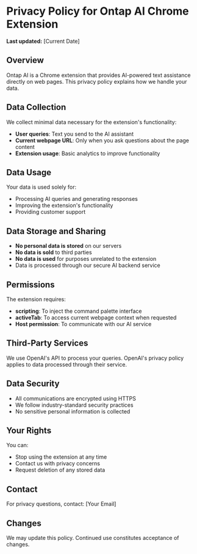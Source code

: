 # Privacy Policy for Ontap AI Chrome Extension

**Last updated:** [Current Date]

## Overview
Ontap AI is a Chrome extension that provides AI-powered text assistance directly on web pages. This privacy policy explains how we handle your data.

## Data Collection
We collect minimal data necessary for the extension's functionality:

- **User queries**: Text you send to the AI assistant
- **Current webpage URL**: Only when you ask questions about the page content
- **Extension usage**: Basic analytics to improve functionality

## Data Usage
Your data is used solely for:
- Processing AI queries and generating responses
- Improving the extension's functionality
- Providing customer support

## Data Storage and Sharing
- **No personal data is stored** on our servers
- **No data is sold** to third parties
- **No data is used** for purposes unrelated to the extension
- Data is processed through our secure AI backend service

## Permissions
The extension requires:
- **scripting**: To inject the command palette interface
- **activeTab**: To access current webpage context when requested
- **Host permission**: To communicate with our AI service

## Third-Party Services
We use OpenAI's API to process your queries. OpenAI's privacy policy applies to data processed through their service.

## Data Security
- All communications are encrypted using HTTPS
- We follow industry-standard security practices
- No sensitive personal information is collected

## Your Rights
You can:
- Stop using the extension at any time
- Contact us with privacy concerns
- Request deletion of any stored data

## Contact
For privacy questions, contact: [Your Email]

## Changes
We may update this policy. Continued use constitutes acceptance of changes.


